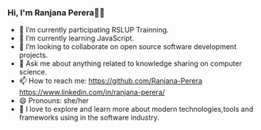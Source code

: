 ### Hi, I'm Ranjana Perera👋🙂

- 🔭 I’m currently participating RSLUP Trainning.
- 🌱 I’m currently learning JavaScript.
- 👯 I’m looking to collaborate on open source software development projects.
- 💬 Ask me about anything related to knowledge sharing on computer science.
- 📫 How to reach me: https://github.com/Ranjana-Perera https://www.linkedin.com/in/ranjana-perera/
- 😄 Pronouns: she/her
- 🙂 I love to explore and learn more about modern technologies,tools and frameworks using in the software industry.

